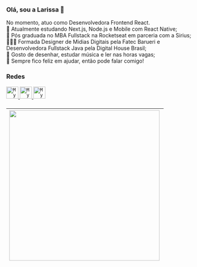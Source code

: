 ### Olá, sou a Larissa 👋
No momento, atuo como Desenvolvedora Frontend React.<br/>
🌱 Atualmente estudando Next.js, Node.js e Mobile com React Native; <br/>
🎯 Pós graduada no MBA Fullstack na Rocketseat em parceria com a Sirius;<br/>
👩🏽‍🎓 Formada Designer de Midias Digitais pela Fatec Barueri e Desenvolvedora Fullstack Java pela Digital House Brasil; <br/>
🎨 Gosto de desenhar, estudar música e ler nas horas vagas; <br/>
💬 Sempre fico feliz em ajudar, então pode falar comigo!

### Redes

<a href="https://www.linkedin.com/in/larrydiniz/">
  <code><img alt="My LinkedIn" width="32" src="https://github.com/larrydiniz/larrydiniz/assets/66534830/779c0bd8-762d-402b-8bbb-1e22c33d7fc3" /></code>
</a>

<a href="mailto:alarissadiniz@outlook.com">
  <code><img alt="My e-mail" width="32" src="https://github.com/larrydiniz/larrydiniz/assets/66534830/013e9228-77ce-477a-89d4-8f7d7b766df2" /></code>
</a>

<a href="https://www.behance.net/larrydiniz">
  <code><img alt="My e-mail" width="32" src="https://github.com/larrydiniz/larrydiniz/assets/66534830/b4bb094d-b0aa-47c9-9e60-8370c5d45cc4" /></code>
</a>

### 
| <img width="400px" align="left" src="https://github-readme-stats.vercel.app/api/top-langs/?username=larrydiniz&hide=html&layout=compact&theme=dracula&hide_border=true" /> |
| ------------- |
